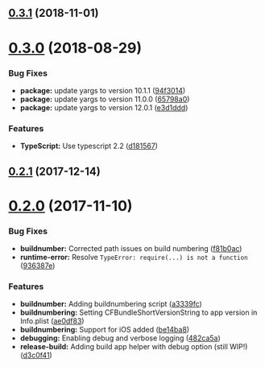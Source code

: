 ## [0.3.1](https://github.com/holisticon/nativescript-buildhelper/compare/v0.3.0...v0.3.1) (2018-11-01)



# [0.3.0](https://github.com/holisticon/nativescript-buildhelper/compare/v0.2.1...v0.3.0) (2018-08-29)


### Bug Fixes

* **package:** update yargs to version 10.1.1 ([94f3014](https://github.com/holisticon/nativescript-buildhelper/commit/94f3014))
* **package:** update yargs to version 11.0.0 ([65798a0](https://github.com/holisticon/nativescript-buildhelper/commit/65798a0))
* **package:** update yargs to version 12.0.1 ([e3d1ddd](https://github.com/holisticon/nativescript-buildhelper/commit/e3d1ddd))


### Features

* **TypeScript:** Use typescript 2.2 ([d181567](https://github.com/holisticon/nativescript-buildhelper/commit/d181567))



## [0.2.1](https://github.com/holisticon/nativescript-buildhelper/compare/v0.2.0...v0.2.1) (2017-12-14)



# [0.2.0](https://github.com/holisticon/nativescript-buildhelper/compare/a3339fc...v0.2.0) (2017-11-10)


### Bug Fixes

* **buildnumber:** Corrected path issues on build numbering ([f81b0ac](https://github.com/holisticon/nativescript-buildhelper/commit/f81b0ac))
* **runtime-error:** Resolve `TypeError: require(...) is not a function` ([936387e](https://github.com/holisticon/nativescript-buildhelper/commit/936387e))


### Features

* **buildnumber:** Adding buildnumbering script ([a3339fc](https://github.com/holisticon/nativescript-buildhelper/commit/a3339fc))
* **buildnumbering:** Setting CFBundleShortVersionString to app version in Info.plist ([ae0df83](https://github.com/holisticon/nativescript-buildhelper/commit/ae0df83))
* **buildnumbering:** Support for iOS added ([be14ba8](https://github.com/holisticon/nativescript-buildhelper/commit/be14ba8))
* **debugging:** Enabling debug and verbose logging ([482ca5a](https://github.com/holisticon/nativescript-buildhelper/commit/482ca5a))
* **release-build:** Adding build app helper with debug option (still WIP!) ([d3c0f41](https://github.com/holisticon/nativescript-buildhelper/commit/d3c0f41))



